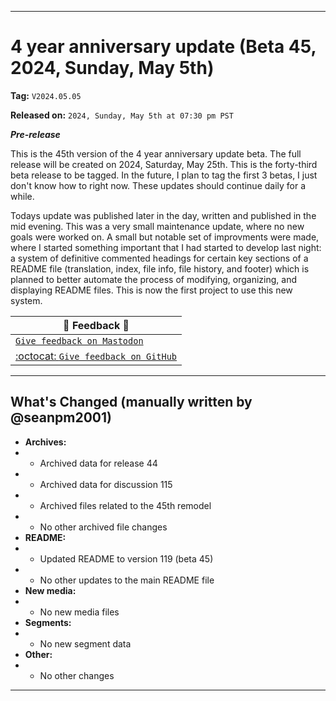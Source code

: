 
***

# 4 year anniversary update (Beta 45, 2024, Sunday, May 5th)

**Tag:** `V2024.05.05`

**Released on:** `2024, Sunday, May 5th at 07:30 pm PST`

***Pre-release***

This is the 45th version of the 4 year anniversary update beta. The full release will be created on 2024, Saturday, May 25th. This is the forty-third beta release to be tagged. In the future, I plan to tag the first 3 betas, I just don't know how to right now. These updates should continue daily for a while.

Todays update was published later in the day, written and published in the mid evening. This was a very small maintenance update, where no new goals were worked on. A small but notable set of improvments were made, where I started something important that I had started to develop last night: a system of definitive commented headings for certain key sections of a README file (translation, index, file info, file history, and footer) which is planned to better automate the process of modifying, organizing, and displaying README files. This is now the first project to use this new system.

| 📣️ Feedback 💬️ |
|---|
| [`Give feedback on Mastodon`](https://techhub.social/deck/@seanpm2001/112237731368032617) |
| [:octocat: `Give feedback on GitHub`](https://github.com/seanpm2001/seanpm2001/discussions/116/) |

---

## What's Changed (manually written by @seanpm2001)

- **Archives:**
- - Archived data for release 44
- - Archived data for discussion 115
- - Archived files related to the 45th remodel <!-- This number should be 1 higher than the release data 2 lines above, and should match the README beta version) !-->
- - No other archived file changes
- **README:**
- - Updated README to version 119 (beta 45)
- - No other updates to the main README file
- **New media:**
- - No new media files
- **Segments:**
- - No new segment data
- **Other:**
- - No other changes

***
